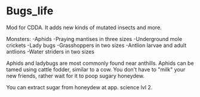 # Bugs_life
Mod for CDDA. It adds new kinds of mutated insects and more.

Monsters:
-Aphids
-Praying mantises in three sizes
-Underground mole crickets
-Lady bugs
-Grasshoppers in two sizes
-Antlion larvae and adult antlions
-Water striders in two sizes

Aphids and ladybugs are most commonly found near anthills.  Aphids can be tamed using cattle fodder, similar to a cow.  You don't have to "milk" your new friends, rather wait for it to poop sugary honeydew.

You can extract sugar from honeydew at app. science lvl 2.
